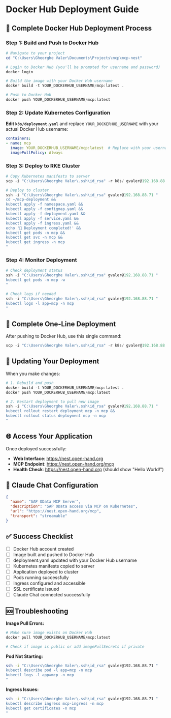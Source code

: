 # Docker Hub Deployment Guide

## 🐳 Complete Docker Hub Deployment Process

### Step 1: Build and Push to Docker Hub

```powershell
# Navigate to your project
cd "C:\Users\Gheorghe Valer\Documents\Projects\mcp\mcp-nest"

# Login to Docker Hub (you'll be prompted for username and password)
docker login

# Build the image with your Docker Hub username
docker build -t YOUR_DOCKERHUB_USERNAME/mcp:latest .

# Push to Docker Hub
docker push YOUR_DOCKERHUB_USERNAME/mcp:latest
```

### Step 2: Update Kubernetes Configuration

**Edit `k8s/deployment.yaml`** and replace `YOUR_DOCKERHUB_USERNAME` with your actual Docker Hub username:

```yaml
containers:
- name: mcp
  image: YOUR_DOCKERHUB_USERNAME/mcp:latest  # Replace with your username
  imagePullPolicy: Always
```

### Step 3: Deploy to RKE Cluster

```powershell
# Copy Kubernetes manifests to server
scp -i "C:\Users\Gheorghe Valer\.ssh\id_rsa" -r k8s/ gvaler@192.168.88.71:~/mcp-deployment/

# Deploy to cluster
ssh -i "C:\Users\Gheorghe Valer\.ssh\id_rsa" gvaler@192.168.88.71 "
cd ~/mcp-deployment &&
kubectl apply -f namespace.yaml &&
kubectl apply -f configmap.yaml &&
kubectl apply -f deployment.yaml &&
kubectl apply -f service.yaml &&
kubectl apply -f ingress.yaml &&
echo '🚀 Deployment completed!' &&
kubectl get pods -n mcp &&
kubectl get svc -n mcp &&
kubectl get ingress -n mcp
"
```

### Step 4: Monitor Deployment

```powershell
# Check deployment status
ssh -i "C:\Users\Gheorghe Valer\.ssh\id_rsa" gvaler@192.168.88.71 "
kubectl get pods -n mcp -w
"

# Check logs if needed
ssh -i "C:\Users\Gheorghe Valer\.ssh\id_rsa" gvaler@192.168.88.71 "
kubectl logs -l app=mcp -n mcp
"
```

## 🔄 Complete One-Line Deployment

After pushing to Docker Hub, use this single command:

```powershell
scp -i "C:\Users\Gheorghe Valer\.ssh\id_rsa" -r k8s/ gvaler@192.168.88.71:~/mcp/ && ssh -i "C:\Users\Gheorghe Valer\.ssh\id_rsa" gvaler@192.168.88.71 "cd ~/mcp && kubectl apply -f . && echo '✅ Deployed!' && kubectl get all -n mcp"
```

## 🔧 Updating Your Deployment

When you make changes:

```powershell
# 1. Rebuild and push
docker build -t YOUR_DOCKERHUB_USERNAME/mcp:latest .
docker push YOUR_DOCKERHUB_USERNAME/mcp:latest

# 2. Restart deployment to pull new image
ssh -i "C:\Users\Gheorghe Valer\.ssh\id_rsa" gvaler@192.168.88.71 "
kubectl rollout restart deployment mcp -n mcp &&
kubectl rollout status deployment mcp -n mcp
"
```

## 🌐 Access Your Application

Once deployed successfully:

- **Web Interface**: https://nest.open-hand.org
- **MCP Endpoint**: https://nest.open-hand.org/mcp
- **Health Check**: https://nest.open-hand.org (should show "Hello World!")

## 🔗 Claude Chat Configuration

```json
{
  "name": "SAP OData MCP Server",
  "description": "SAP OData access via MCP on Kubernetes",
  "url": "https://nest.open-hand.org/mcp",
  "transport": "streamable"
}
```

## ✅ Success Checklist

- [ ] Docker Hub account created
- [ ] Image built and pushed to Docker Hub  
- [ ] deployment.yaml updated with your Docker Hub username
- [ ] Kubernetes manifests copied to server
- [ ] Application deployed to cluster
- [ ] Pods running successfully
- [ ] Ingress configured and accessible
- [ ] SSL certificate issued
- [ ] Claude Chat connected successfully

## 🆘 Troubleshooting

**Image Pull Errors:**
```bash
# Make sure image exists on Docker Hub
docker pull YOUR_DOCKERHUB_USERNAME/mcp:latest

# Check if image is public or add imagePullSecrets if private
```

**Pod Not Starting:**
```bash
ssh -i "C:\Users\Gheorghe Valer\.ssh\id_rsa" gvaler@192.168.88.71 "
kubectl describe pod -l app=mcp -n mcp
kubectl logs -l app=mcp -n mcp
"
```

**Ingress Issues:**
```bash
ssh -i "C:\Users\Gheorghe Valer\.ssh\id_rsa" gvaler@192.168.88.71 "
kubectl describe ingress mcp-ingress -n mcp
kubectl get certificates -n mcp
"
```